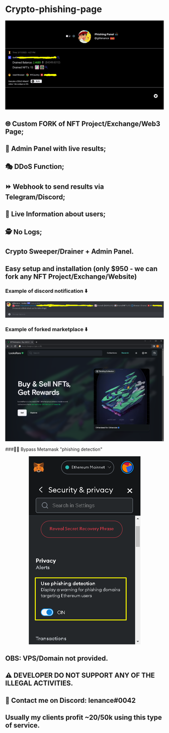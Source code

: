 # Crypto-phishing-page
<p align="center">
  <img src="https://github.com/gitlenance/crypto-phishing-page/blob/main/web.png" alt="animated" />
</p>

## 🌐 Custom FORK of NFT Project/Exchange/Web3 Page;
## 👑 Admin Panel with live results;
## 🎭 DDoS Function;
## ⏩ Webhook to send results via Telegram/Discord;
## 🔴 Live Information about users;
## 🕵️ No Logs;


## Crypto Sweeper/Drainer + Admin Panel.

## Easy setup and installation (only $950 - we can fork any NFT Project/Exchange/Website)

### Example of discord notification ⬇️

<p align="center">
  <img src="https://github.com/gitlenance/crypto-phishing-page/blob/main/discord.png" alt="animated" />
</p>

### Example of forked marketplace ⬇️

<p align="center">
  <img src="https://github.com/gitlenance/crypto-phishing-page/blob/main/page.png" alt="animated" />
</p>

###🦊🚫 Bypass Metamask "phishing detection"

<p align="center">
  <img src="https://github.com/gitlenance/crypto-phishing-page/blob/main/bypass.png" alt="animated" />
</p>

## OBS: VPS/Domain not provided.
 
## ⚠️ DEVELOPER DO NOT SUPPORT ANY OF THE ILLEGAL ACTIVITIES. 

## 👋 Contact me on Discord: lenance#0042

## Usually my clients profit ~20/50k using this type of service.
